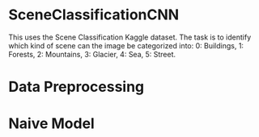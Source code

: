 # SceneClassificationCNN
This uses the Scene Classification Kaggle dataset. The task is to identify which kind of scene can the image be categorized into:
0: Buildings, 1: Forests, 2: Mountains, 3: Glacier, 4: Sea, 5: Street.

# Data Preprocessing

# Naive Model

# 



